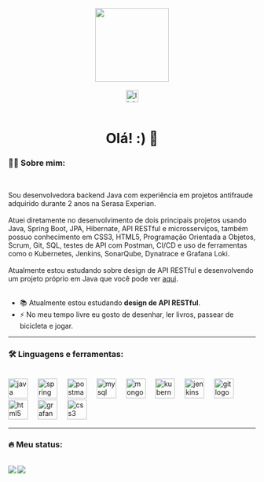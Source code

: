 <div align="center">
  <img height="150" src="https://media.giphy.com/media/M9gbBd9nbDrOTu1Mqx/giphy.gif"  />
</div><br>

<div align="center">
  <a href="https://www.linkedin.com/in/catharynaas" target="blank"><img src="https://img.shields.io/static/v1?message=LinkedIn&logo=linkedin&label=&color=0077B5&logoColor=white&labelColor=&style=for-the-badge" height="25" alt="linkedin logo"/></a>
<!-- <a href="" target=""><img src="https://img.shields.io/static/v1?message=Discord&logo=discord&label=&color=5865F2&logoColor=white&labelColor=&style=for-the-badge" height="25" alt="discord logo"/></a>
  <img src="https://img.shields.io/static/v1?message=Twitter&logo=twitter&label=&color=1DA1F2&logoColor=white&labelColor=&style=for-the-badge" height="25" alt="twitter logo"/> -->
</div>
<br>
<!-- <div align="center">
  <img src="https://komarev.com/ghpvc/?username=catharyna-angela&style=flat" />
</div> -->

<h1 align="center">Olá! :) 👋</h1>

<h3 align="left">👩‍💻  Sobre mim:</h3><br>

<p align="left"> Sou desenvolvedora backend Java com experiência em projetos antifraude adquirido durante 2 anos na Serasa Experian.<br><br>
                Atuei diretamente no desenvolvimento de dois principais projetos usando Java, Spring Boot, JPA, Hibernate, API RESTful e microsserviços, também possuo conhecimento em CSS3, 
                HTML5, Programação Orientada a Objetos, Scrum, Git, SQL, testes de API com Postman, CI/CD e uso de ferramentas como o Kubernetes, Jenkins, SonarQube, Dynatrace e Grafana Loki.<br><br>
                Atualmente estou estudando sobre design de API RESTful e desenvolvendo um projeto próprio em Java que você pode ver <a href="https://github.com/catharyna-angela/votehub-api.git">aqui</a>.<br><br>

 - 📚 Atualmente estou estudando **design de API RESTful**.
 - ⚡ No meu tempo livre eu gosto de desenhar, ler livros, passear de bicicleta e jogar.</p>

---

<h3 align="left">🛠 Linguagens e ferramentas:</h3><br>

<div align="left">
  <img src="https://cdn.jsdelivr.net/gh/devicons/devicon/icons/java/java-original-wordmark.svg" height="40" alt="java logo"  />
  <img width="12" />
  <img src="https://cdn.jsdelivr.net/gh/devicons/devicon/icons/spring/spring-original.svg" height="40" alt="spring logo"  />
  <img width="12" />
  <img src="https://cdn.jsdelivr.net/gh/devicons/devicon/icons/postman/postman-original.svg" height="40" alt="postman logo"  />
  <img width="12" />
  <img src="https://cdn.jsdelivr.net/gh/devicons/devicon/icons/mysql/mysql-original-wordmark.svg" height="40" alt="mysql logo"  />
  <img width="12" />
  <img src="https://cdn.jsdelivr.net/gh/devicons/devicon/icons/mongodb/mongodb-plain-wordmark.svg" height="40" alt="mongodb logo"  />
  <img width="12" />
  <img src="https://cdn.jsdelivr.net/gh/devicons/devicon/icons/kubernetes/kubernetes-original.svg" height="40" alt="kubernetes logo"  />
  <img width="12" />
  <img src="https://cdn.jsdelivr.net/gh/devicons/devicon/icons/jenkins/jenkins-original.svg" height="40" alt="jenkins logo"  />
  <img width="12" />
  <img src="https://cdn.jsdelivr.net/gh/devicons/devicon/icons/git/git-original.svg" height="40" alt="git logo"  />
  <img width="12" />
  <img src="https://cdn.jsdelivr.net/gh/devicons/devicon/icons/html5/html5-original.svg" height="40" alt="html5 logo"  />
  <img width="12" />
  <img src="https://cdn.jsdelivr.net/gh/devicons/devicon/icons/grafana/grafana-original.svg" height="40" alt="grafana logo"  />
  <img width="12" />
  <img src="https://cdn.jsdelivr.net/gh/devicons/devicon/icons/css3/css3-original.svg" height="40" alt="css3 logo"  />
</div>

---

<h3 align="left">🔥   Meu status:</h3><br>

<div>
  <img align="left" src="https://github-readme-stats.vercel.app/api/top-langs/?username=catharyna-angela&theme=tokyonight" /> 
  <img align="center" src="https://github-readme-stats.vercel.app/api?username=catharyna-angela&show_icons=true&theme=tokyonight" />
</div>

